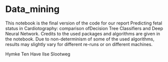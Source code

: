 # Data_mining
This notebook is the final version of the code for our report Predicting fetal status in Cardiotography: comparison ofDecision Tree Classifiers and Deep Neural Network. 
Credits to the used packages and algorithms are given in the notebook. 
Due to non-determinism of some of the used algorithms, results may slightly vary for different re-runs or
on different machines. 

Hymke Ten Have 
Ilse Slootweg
